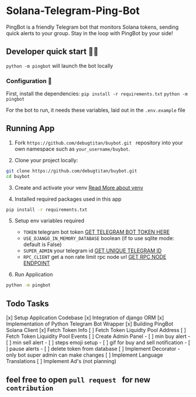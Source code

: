 # Solana-Telegram-Ping-Bot
PingBot is a friendly Telegram bot that monitors Solana tokens, sending quick alerts to your group. Stay in the loop with PingBot by your side!


## Developer quick start 👩‍💻
`python -m pingbot` will launch the bot locally


### Configuration 🔧

First, install the dependencies:
`pip install -r requirements.txt`
`python -m pingbot`


For the bot to run, it needs these variables, laid out in the `.env.example` file

## Running App

1. Fork `https://github.com/debugtitan/buybot.git ` repository into your own namespace such as `your_username/buybot`.

2. Clone your project locally:

```bash
git clone https://github.com/debugtitan/buybot.git 
cd buybot
```

3. Create and activate your venv  [Read More about venv](https://docs.python.org/3/library/venv.html)

4. Installed required packages used in this app

```bash
pip install -r requirements.txt
```

5. Setup env variables required
    - `TOKEN` telegram bot token [GET TELEGRAM BOT TOKEN HERE](https://t.me/BotFather)
    - `USE_DJANGO_IN_MEMORY_DATABASE` boolean (if to use sqlite mode: default is False)
    - `SUPER_ADMIN` your telegram id [GET UNIQUE TELEGRAM ID](https://t.me/useridinfobot)
    - `RPC_CLIENT` get a non rate limit rpc node url [GET RPC NODE ENDPOINT](https://dashboard.quicknode.com/?prompt=signup)

6. Run Application
```bash
python -m pingbot
```


## Todo Tasks
[x] Setup Application Codebase
[x] Integration of django ORM
[x] Implementation of Python Telegram Bot Wrapper
[x] Building PingBot Solana Client
[x] Fetch Token Info
[ ] Fetch Token Liquidty Pool Address
[ ] Fetch Token Liquidity Pool Events
[ ] Create Admin Panel
    - [ ] min buy alert
    - [ ] min sell alert
    - [ ] steps emoji setup
    - [ ] gif for buy and sell notification
    - [ ] pause alerts
    - [ ] delete token from database
[ ] Implement Decorator
        - only bot super admin can make changes
[ ] Implement Language Translations
[ ] Implement Ad's (not planning)


## feel free to open `pull request ` for new `contribution`
    

